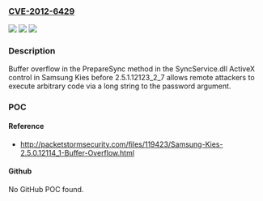 ### [CVE-2012-6429](https://cve.mitre.org/cgi-bin/cvename.cgi?name=CVE-2012-6429)
![](https://img.shields.io/static/v1?label=Product&message=n%2Fa&color=blue)
![](https://img.shields.io/static/v1?label=Version&message=n%2Fa&color=blue)
![](https://img.shields.io/static/v1?label=Vulnerability&message=n%2Fa&color=brighgreen)

### Description

Buffer overflow in the PrepareSync method in the SyncService.dll ActiveX control in Samsung Kies before 2.5.1.12123_2_7 allows remote attackers to execute arbitrary code via a long string to the password argument.

### POC

#### Reference
- http://packetstormsecurity.com/files/119423/Samsung-Kies-2.5.0.12114_1-Buffer-Overflow.html

#### Github
No GitHub POC found.

